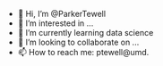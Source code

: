 - 👋 Hi, I’m @ParkerTewell
- 👀 I’m interested in ...
- 🌱 I’m currently learning data science
- 💞️ I’m looking to collaborate on ...
- 📫 How to reach me: ptewell@umd.

<!---
ParkerTewell/ParkerTewell is a ✨ special ✨ repository because its `README.md` (this file) appears on your GitHub profile.
You can click the Preview link to take a look at your changes.
--->
